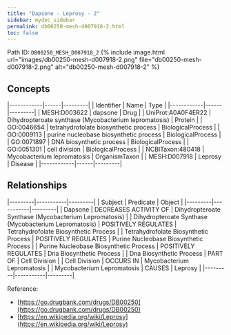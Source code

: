 ```yaml
---
title: "Dapsone - Leprosy - 2"
sidebar: mydoc_sidebar
permalink: db00250-mesh-d007918-2.html
toc: false 
---
```



Path ID: `DB00250_MESH_D007918_2`
{% include image.html url="images/db00250-mesh-d007918-2.png" file="db00250-mesh-d007918-2.png" alt="db00250-mesh-d007918-2" %}

## Concepts

|------------|------|---------|
| Identifier | Name | Type    |
|------------|------|---------|
| MESH:D003622 | dapsone | Drug |
| UniProt:A0A0F4ER22 | Dihydropteroate synthase (Mycobacterium lepromatosis) | Protein |
| GO:0046654 | tetrahydrofolate biosynthetic process | BiologicalProcess |
| GO:0009113 | purine nucleobase biosynthetic process | BiologicalProcess |
| GO:0071897 | DNA biosynthetic process | BiologicalProcess |
| GO:0051301 | cell division | BiologicalProcess |
| NCBITaxon:480418 | Mycobacterium lepromatosis | OrganismTaxon |
| MESH:D007918 | Leprosy | Disease |
|------------|------|---------|

## Relationships

|---------|-----------|---------|
| Subject | Predicate | Object  |
|---------|-----------|---------|
| Dapsone | DECREASES ACTIVITY OF | Dihydropteroate Synthase (Mycobacterium Lepromatosis) |
| Dihydropteroate Synthase (Mycobacterium Lepromatosis) | POSITIVELY REGULATES | Tetrahydrofolate Biosynthetic Process |
| Tetrahydrofolate Biosynthetic Process | POSITIVELY REGULATES | Purine Nucleobase Biosynthetic Process |
| Purine Nucleobase Biosynthetic Process | POSITIVELY REGULATES | Dna Biosynthetic Process |
| Dna Biosynthetic Process | PART OF | Cell Division |
| Cell Division | OCCURS IN | Mycobacterium Lepromatosis |
| Mycobacterium Lepromatosis | CAUSES | Leprosy |
|---------|-----------|---------|

Reference: 
  - [https://go.drugbank.com/drugs/DB00250](https://go.drugbank.com/drugs/DB00250)
  - [https://en.wikipedia.org/wiki/Leprosy](https://en.wikipedia.org/wiki/Leprosy)
